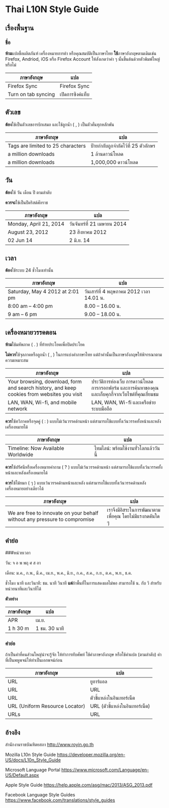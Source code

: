 Thai L10N Style Guide
=====================

## เรื่องพื้นฐาน

### ชื่อ
**ห้าม**แปลชื่อผลิตภันฑ์ เครื่องหมายการค้า หรือคุณสมบัติเป็นภาษาไทย **ใช้**ภาษาอังกฤษตามเดิมเช่น Firefox, Andriod, iOS หรือ Firefox Account ให้สังเกตว่าคำ ๆ นั้นขึ้นต้นด้วยตัวพิมพ์ใหญ่หรือไม่

ภาษาอังกฤษ             | แปล
--------------------- | -------------
Firefox Sync          | Firefox Sync
Turn on tab syncing   | เปิดการซิงค์แท็บ

### 


## ตัวเลข
**ต้อง**ใช้เป็นตัวเลขอารบิกเสมอ และใช้ลูกน้ำ ( , ) เป็นตัวคั่นทุกหลักพัน

ภาษาอังกฤษ                         | แปล
--------------------------------- | -------------
Tags are limited to 25 characters | ป้ายกำกับถูกจำกัดไว้ที่ 25 ตัวอักษร
a million downloads               | 1 ล้านดาวน์โหลด
a million downloads               | 1,000,000 ดาวน์โหลด

## วัน
**ต้อง**ใช้ วัน เดือน ปี ตามลำดับ

**ควรจะ**ใช้เป็นปีคริสต์ศักราช

ภาษาอังกฤษ              | แปล
---------------------  | -------------
Monday, April 21, 2014 | วันจันทร์ที่ 21 เมษายน 2014
August 23, 2012        | 23 สิงหาคม 2012
02 Jun 14              | 2 มิ.ย. 14

## เวลา
**ต้อง**ใช้ระบบ 24 ชั่วโมงเท่านั้น

ภาษาอังกฤษ                       | แปล
------------------------------- | -------------
Saturday, May 4 2012 at 2:01 pm | วันเสาร์ที่ 4 พฤษภาคม 2012 เวลา 14.01 น.
8:00 am – 4:00 pm               | 8.00 – 16.00 น.
9 am – 6 pm                     | 9.00 – 18.00 น.

## เครื่องหมายวรรคตอน
**ห้าม**ใช้มหัพภาค ( . ) ที่ท้ายประโยคเพื่อปิดประโยค

**ไม่ควร**ใช้จุลภาคหรือลูกน้ำ ( , ) ในการแบ่งคำภาษาไทย แต่ถ้าคำนั้นเป็นภาษาอังกฤษให้พิจารณาตามความเหมาะสม

ภาษาอังกฤษ                       | แปล
------------------------------- | -------------
Your browsing, download, form and search history, and keep cookies from websites you visit | ประวัติการท่องเว็บ การดาวน์โหลด การกรอกฟอร์ม และการค้นหาของคุณ และเก็บคุกกี้จากเว็บไซต์ที่คุณเยี่ยมชม
LAN, WAN, Wi-fi, and mobile network | LAN, WAN, Wi-fi และเครือข่ายระบบมือถือ

**ควร**ใช้ทวิภาคหรือจุดคู่ ( : ) แบบไม่เว้นวรรคด้านหน้า แต่สามารถใช้แบบทั้งเว้นวรรคทั้งหน้าและหลังเครื่องหมายได้

ภาษาอังกฤษ                         | แปล
--------------------------------- | -------------
Timeline: Now Available Worldwide | ไทมไลน์: พร้อมใช้งานทั่วโลกแล้ววันนี้    **ควร**ใช้ปรัศนีหรือเครื่องหมายคำถาม ( ? ) แบบไม่เว้นวรรคด้านหน้า แต่สามารถใช้แบบทั้งเว้นวรรคทั้งหน้าและหลังเครื่องหมายได้**ควร**ใช้ไม้ยมก ( ๆ ) แบบเว้นวรรคด้านหน้าและหลัง แต่สามารถใช้แบบทั้งเว้นวรรคด้านหลังเครื่องหมายอย่างเดียวได้

ภาษาอังกฤษ                         | แปล
--------------------------------- | -------------
We are free to innovate on your behalf without any pressure to compromise | เราจึงมีอิสระในการพัฒนาตามเพื่อคุณ โดยไม่มีแรงกดดันใด ๆ 

## คำย่อ

###หน่วยเวลา

วัน: จ อ พ พฤ ศ ส อา

เดือน: ม.ค., ก.พ., มี.ค., เม.ย., พ.ค., มิ.ย., ก.ค., ส.ค., ก.ย., ต.ค., พ.ย., ธ.ค.

ชั่วโมง นาที และวินาที: ชม. นาที วินาที **แต่**ถ้าพื้นที่ในการแสดงผลไม่พอ สามารถใช้ น. กับ วิ สำหรับหน่วยนาทีและวินาทีได้

**ตัวอย่าง**

ภาษาอังกฤษ     | แปล
------------- | -------------
APR           | เม.ย.
1 h 30 m      | 1 ชม. 30 นาที

### คำย่อ
ถ้าเป็นคำที่คนส่วนใหญ่น่าจะรู้จัก ให้ทำการทับศัพท์ ใช้คำภาษาอังกฤษ หรือใช้คำแปล (ตามลำดับ) คำที่เป็นพหูพจน์ให้ทำเป็นเอกพจน์ก่อน

ภาษาอังกฤษ      | แปล
-------------	  | -------------
URL            | ยูอาร์แอล
URL            | URL
URL            | ตัวชี้แหล่งในอินเทอร์เน็ต
URL (Uniform Resource Locator) | URL (ตัวชี้แหล่งในอินเทอร์เน็ต)
URLs           | URL


อ้างอิง
----------
สำนักงานราชบัณฑิตยสภา <http://www.royin.go.th>

Mozilla L10n Style Guide <https://developer.mozilla.org/en-US/docs/L10n_Style_Guide>

Microsoft Language Portal <https://www.microsoft.com/Language/en-US/Default.aspx>

Apple Style Guide <https://help.apple.com/asg/mac/2013/ASG_2013.pdf>

Facebook Language Style Guides <https://www.facebook.com/translations/style_guides>
